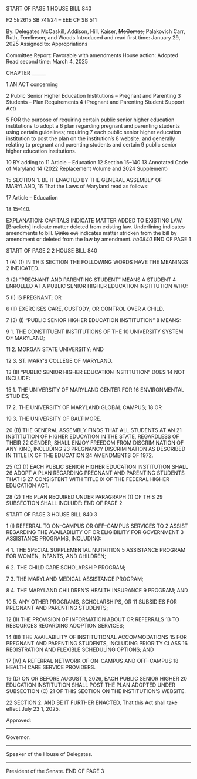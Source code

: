 START OF PAGE 1
HOUSE BILL 840

F2 5lr2615
SB 741/24 – EEE CF SB 511

By: Delegates McCaskill, Addison, Hill, Kaiser, ~~McComas,~~ Palakovich Carr, Ruth,
~~Tomlinson,~~ and Woods
Introduced and read first time: January 29, 2025
Assigned to: Appropriations

Committee Report: Favorable with amendments
House action: Adopted
Read second time: March 4, 2025

CHAPTER ______

1 AN ACT concerning

2 Public Senior Higher Education Institutions – Pregnant and Parenting
3 Students – Plan Requirements
4 (Pregnant and Parenting Student Support Act)

5 FOR the purpose of requiring certain public senior higher education institutions to adopt a
6 plan regarding pregnant and parenting students using certain guidelines; requiring
7 each public senior higher education institution to post the plan on the institution’s
8 website; and generally relating to pregnant and parenting students and certain
9 public senior higher education institutions.

10 BY adding to
11 Article – Education
12 Section 15–140
13 Annotated Code of Maryland
14 (2022 Replacement Volume and 2024 Supplement)

15 SECTION 1. BE IT ENACTED BY THE GENERAL ASSEMBLY OF MARYLAND,
16 That the Laws of Maryland read as follows:

17 Article – Education

18 15–140.

EXPLANATION: CAPITALS INDICATE MATTER ADDED TO EXISTING LAW.
[Brackets] indicate matter deleted from existing law.
Underlining indicates amendments to bill.
~~Strike~~ ~~out~~ indicates matter stricken from the bill by amendment or deleted from the law by
amendment. *hb0840*
END OF PAGE 1

START OF PAGE 2
2 HOUSE BILL 840

1 (A) (1) IN THIS SECTION THE FOLLOWING WORDS HAVE THE MEANINGS
2 INDICATED.

3 (2) “PREGNANT AND PARENTING STUDENT” MEANS A STUDENT
4 ENROLLED AT A PUBLIC SENIOR HIGHER EDUCATION INSTITUTION WHO:

5 (I) IS PREGNANT; OR

6 (II) EXERCISES CARE, CUSTODY, OR CONTROL OVER A CHILD.

7 (3) (I) “PUBLIC SENIOR HIGHER EDUCATION INSTITUTION”
8 MEANS:

9 1. THE CONSTITUENT INSTITUTIONS OF THE
10 UNIVERSITY SYSTEM OF MARYLAND;

11 2. MORGAN STATE UNIVERSITY; AND

12 3. ST. MARY’S COLLEGE OF MARYLAND.

13 (II) “PUBLIC SENIOR HIGHER EDUCATION INSTITUTION” DOES
14 NOT INCLUDE:

15 1. THE UNIVERSITY OF MARYLAND CENTER FOR
16 ENVIRONMENTAL STUDIES;

17 2. THE UNIVERSITY OF MARYLAND GLOBAL CAMPUS;
18 OR

19 3. THE UNIVERSITY OF BALTIMORE.

20 (B) THE GENERAL ASSEMBLY FINDS THAT ALL STUDENTS AT AN
21 INSTITUTION OF HIGHER EDUCATION IN THE STATE, REGARDLESS OF THEIR
22 GENDER, SHALL ENJOY FREEDOM FROM DISCRIMINATION OF ANY KIND, INCLUDING
23 PREGNANCY DISCRIMINATION AS DESCRIBED IN TITLE IX OF THE EDUCATION
24 AMENDMENTS OF 1972.

25 (C) (1) EACH PUBLIC SENIOR HIGHER EDUCATION INSTITUTION SHALL
26 ADOPT A PLAN REGARDING PREGNANT AND PARENTING STUDENTS THAT IS
27 CONSISTENT WITH TITLE IX OF THE FEDERAL HIGHER EDUCATION ACT.

28 (2) THE PLAN REQUIRED UNDER PARAGRAPH (1) OF THIS
29 SUBSECTION SHALL INCLUDE:
END OF PAGE 2

START OF PAGE 3
HOUSE BILL 840 3

1 (I) REFERRAL TO ON–CAMPUS OR OFF–CAMPUS SERVICES TO
2 ASSIST REGARDING THE AVAILABILITY OF OR ELIGIBILITY FOR GOVERNMENT
3 ASSISTANCE PROGRAMS, INCLUDING:

4 1. THE SPECIAL SUPPLEMENTAL NUTRITION
5 ASSISTANCE PROGRAM FOR WOMEN, INFANTS, AND CHILDREN;

6 2. THE CHILD CARE SCHOLARSHIP PROGRAM;

7 3. THE MARYLAND MEDICAL ASSISTANCE PROGRAM;

8 4. THE MARYLAND CHILDREN’S HEALTH INSURANCE
9 PROGRAM; AND

10 5. ANY OTHER PROGRAMS, SCHOLARSHIPS, OR
11 SUBSIDIES FOR PREGNANT AND PARENTING STUDENTS;

12 (II) THE PROVISION OF INFORMATION ABOUT OR REFERRALS
13 TO RESOURCES REGARDING ADOPTION SERVICES;

14 (III) THE AVAILABILITY OF INSTITUTIONAL ACCOMMODATIONS
15 FOR PREGNANT AND PARENTING STUDENTS, INCLUDING PRIORITY CLASS
16 REGISTRATION AND FLEXIBLE SCHEDULING OPTIONS; AND

17 (IV) A REFERRAL NETWORK OF ON–CAMPUS AND OFF–CAMPUS
18 HEALTH CARE SERVICE PROVIDERS.

19 (D) ON OR BEFORE AUGUST 1, 2026, EACH PUBLIC SENIOR HIGHER
20 EDUCATION INSTITUTION SHALL POST THE PLAN ADOPTED UNDER SUBSECTION (C)
21 OF THIS SECTION ON THE INSTITUTION’S WEBSITE.

22 SECTION 2. AND BE IT FURTHER ENACTED, That this Act shall take effect July
23 1, 2025.

Approved:

________________________________________________________________________________
Governor.

________________________________________________________________________________
Speaker of the House of Delegates.

________________________________________________________________________________
President of the Senate.
END OF PAGE 3